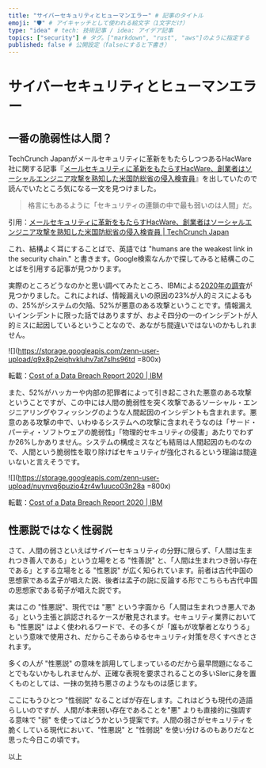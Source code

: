 ```yaml
---
title: "サイバーセキュリティとヒューマンエラー" # 記事のタイトル
emoji: "🛡" # アイキャッチとして使われる絵文字（1文字だけ）
type: "idea" # tech: 技術記事 / idea: アイデア記事
topics: ["security"] # タグ。["markdown", "rust", "aws"]のように指定する
published: false # 公開設定（falseにすると下書き）
---
```


# サイバーセキュリティとヒューマンエラー

## 一番の脆弱性は人間？

TechCrunch Japanがメールセキュリティに革新をもたらしつつあるHacWare社に関する記事『[メールセキュリティに革新をもたらすHacWare、創業者はソーシャルエンジニア攻撃を熟知した米国防総省の侵入検査員](https://jp.techcrunch.com/2020/09/18/2020-09-15-hacware-email-security/)』を出していたので読んでいたところ気になる一文を見つけました。

> 格言にもあるように「セキュリティの連鎖の中で最も弱いのは人間」だ。

引用：[メールセキュリティに革新をもたらすHacWare、創業者はソーシャルエンジニア攻撃を熟知した米国防総省の侵入検査員 \| TechCrunch Japan](https://jp.techcrunch.com/2020/09/18/2020-09-15-hacware-email-security/)

これ、結構よく耳にすることばで、英語では "humans are the weakest link in the security chain." と書きます。Google検索なんかで探してみると結構このことばを引用する記事が見つかります。

実際のところどうなのかと思い調べてみたところ、IBMによる[2020年の調査](https://www.ibm.com/security/digital-assets/cost-data-breach-report/#/ja)が見つかりました。これによれば、情報漏えいの原因の23%が人的ミスによるもの、25%がシステムの欠陥、52%が悪意のある攻撃ということです。情報漏えいインシデントに限った話ではありますが、およそ四分の一のインシデントが人的ミスに起因しているということなので、あながち間違いではないのかもしれません。

![](https://storage.googleapis.com/zenn-user-upload/q9x8p2eiqhvkluhv7at7slhs96td =800x)

転載：[Cost of a Data Breach Report 2020 \| IBM](https://www.ibm.com/security/digital-assets/cost-data-breach-report/#/ja)

また、52%がハッカーや内部の犯罪者によって引き起こされた悪意のある攻撃ということですが、この中には人間の脆弱性を突く攻撃であるソーシャル・エンジニアリングやフィッシングのような人間起因のインシデントも含まれます。悪意のある攻撃の中で、いわゆるシステムへの攻撃に含まれそうなのは「サード・パーティ・ソフトウェアの脆弱性」「物理的セキュリティの侵害」あたりでわずか26%しかありません。システムの構成ミスなども結局は人間起因のものなので、人間という脆弱性を取り除けばセキュリティが強化されるという理論は間違いないと言えそうです。

![](https://storage.googleapis.com/zenn-user-upload/nuynvq6puzio4zr4w1uuco03n28a =800x)

転載：[Cost of a Data Breach Report 2020 \| IBM](https://www.ibm.com/security/digital-assets/cost-data-breach-report/#/ja)

## 性悪説ではなく性弱説

さて、人間の弱さといえばサイバーセキュリティの分野に限らず、「人間は生まれつき善人である」という立場をとる "性善説" と、「人間は生まれつき弱い存在である」とする立場をとる "性悪説" が広く知られています。前者は古代中国の思想家である孟子が唱えた説、後者は孟子の説に反論する形でこちらも古代中国の思想家である荀子が唱えた説です。

実はこの "性悪説"、現代では "悪" という字面から「人間は生まれつき悪人である」という主張と誤認されるケースが散見されます。セキュリティ業界においても "性悪説" はよく使われるワードで、その多くが「誰もが攻撃者となりうる」という意味で使用され、だからこそあらゆるセキュリティ対策を尽くすべきとされます。

多くの人が "性悪説" の意味を誤用してしまっているのだから最早問題になることでもないかもしれませんが、正確な表現を要求されることの多いSIerに身を置くものとしては、一抹の気持ち悪さのようなものは感じます。

ここにもうひとつ "性弱説" なることばが存在します。これはどうも現代の造語らしいのですが、人間が本来弱い存在であることを"悪" よりも直接的に強調する意味で "弱" を使ってはどうかという提案です。人間の弱さがセキュリティを脆くしている現代において、"性悪説" と "性弱説" を使い分けるのもありだなと思った今日この頃です。

以上
